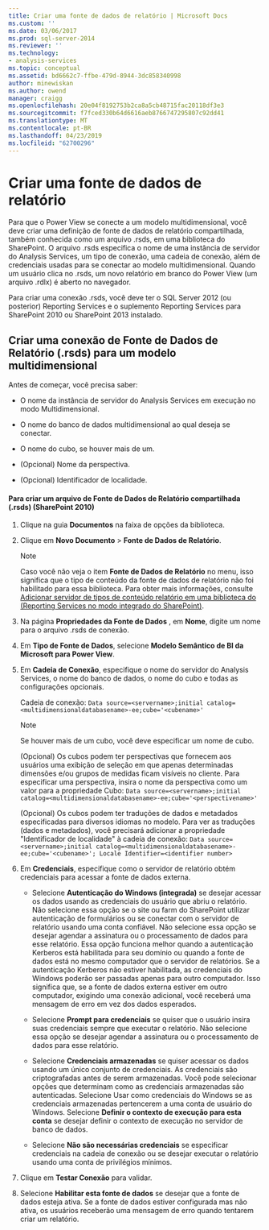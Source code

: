 ```yaml
---
title: Criar uma fonte de dados de relatório | Microsoft Docs
ms.custom: ''
ms.date: 03/06/2017
ms.prod: sql-server-2014
ms.reviewer: ''
ms.technology:
- analysis-services
ms.topic: conceptual
ms.assetid: bd6662c7-ffbe-479d-8944-3dc858340998
author: minewiskan
ms.author: owend
manager: craigg
ms.openlocfilehash: 20e04f8192753b2ca8a5cb48715fac20118df3e3
ms.sourcegitcommit: f7fced330b64d6616aeb8766747295807c92dd41
ms.translationtype: MT
ms.contentlocale: pt-BR
ms.lasthandoff: 04/23/2019
ms.locfileid: "62700296"
---
```

# <a name="create-a-report-data-source"></a>Criar uma fonte de dados de relatório
  Para que o Power View se conecte a um modelo multidimensional, você deve criar uma definição de fonte de dados de relatório compartilhada, também conhecida como um arquivo .rsds, em uma biblioteca do SharePoint. O arquivo .rsds especifica o nome de uma instância de servidor do Analysis Services, um tipo de conexão, uma cadeia de conexão, além de credenciais usadas para se conectar ao modelo multidimensional. Quando um usuário clica no .rsds, um novo relatório em branco do Power View (um arquivo .rdlx) é aberto no navegador.  
  
 Para criar uma conexão .rsds, você deve ter o SQL Server 2012 (ou posterior) Reporting Services e o suplemento Reporting Services para SharePoint 2010 ou SharePoint 2013 instalado.  
  
## <a name="create-a-report-data-source-rsds-connection-to-a-multidimensional-model"></a>Criar uma conexão de Fonte de Dados de Relatório (.rsds) para um modelo multidimensional  
 Antes de começar, você precisa saber:  
  
-   O nome da instância de servidor do Analysis Services em execução no modo Multidimensional.  
  
-   O nome do banco de dados multidimensional ao qual deseja se conectar.  
  
-   O nome do cubo, se houver mais de um.  
  
-   (Opcional) Nome da perspectiva.  
  
-   (Opcional) Identificador de localidade.  
  
#### <a name="to-create-a-shared-report-data-source-rsds-file-sharepoint-2010"></a>Para criar um arquivo de Fonte de Dados de Relatório compartilhada (.rsds) (SharePoint 2010)  
  
1.  Clique na guia **Documentos** na faixa de opções da biblioteca.  
  
2.  Clique em **Novo Documento** > **Fonte de Dados de Relatório**.  
  
    > [!NOTE]  
    >  Caso você não veja o item **Fonte de Dados de Relatório** no menu, isso significa que o tipo de conteúdo da fonte de dados de relatório não foi habilitado para essa biblioteca. Para obter mais informações, consulte [Adicionar servidor de tipos de conteúdo relatório em uma biblioteca do &#40;Reporting Services no modo integrado do SharePoint&#41;](../../reporting-services/add-reporting-services-content-types-to-a-sharepoint-library.md).  
  
3.  Na página **Propriedades da Fonte de Dados** , em **Nome**, digite um nome para o arquivo .rsds de conexão.  
  
4.  Em **Tipo de Fonte de Dados**, selecione **Modelo Semântico de BI da Microsoft para Power View**.  
  
5.  Em **Cadeia de Conexão**, especifique o nome do servidor do Analysis Services, o nome do banco de dados, o nome do cubo e todas as configurações opcionais.  
  
     Cadeia de conexão: `Data source=<servername>;initial catalog=<multidimensionaldatabasename>-ee;cube='<cubename>'`  
  
    > [!NOTE]  
    >  Se houver mais de um cubo, você deve especificar um nome de cubo.  
  
     (Opcional) Os cubos podem ter perspectivas que fornecem aos usuários uma exibição de seleção em que apenas determinadas dimensões e/ou grupos de medidas ficam visíveis no cliente. Para especificar uma perspectiva, insira o nome da perspectiva como um valor para a propriedade Cubo: `Data source=<servername>;initial catalog=<multidimensionaldatabasename>-ee;cube='<perspectivename>'`  
  
     (Opcional) Os cubos podem ter traduções de dados e metadados especificadas para diversos idiomas no modelo. Para ver as traduções (dados e metadados), você precisará adicionar a propriedade "Identificador de localidade" à cadeia de conexão: `Data source=<servername>;initial catalog=<multidimensionaldatabasename>-ee;cube='<cubename>'; Locale Identifier=<identifier number>`  
  
6.  Em **Credenciais**, especifique como o servidor de relatório obtém credenciais para acessar a fonte de dados externa.  
  
    -   Selecione **Autenticação do Windows (integrada)** se desejar acessar os dados usando as credenciais do usuário que abriu o relatório. Não selecione essa opção se o site ou farm do SharePoint utilizar autenticação de formulários ou se conectar com o servidor de relatório usando uma conta confiável. Não selecione essa opção se desejar agendar a assinatura ou o processamento de dados para esse relatório. Essa opção funciona melhor quando a autenticação Kerberos está habilitada para seu domínio ou quando a fonte de dados está no mesmo computador que o servidor de relatórios. Se a autenticação Kerberos não estiver habilitada, as credenciais do Windows poderão ser passadas apenas para outro computador. Isso significa que, se a fonte de dados externa estiver em outro computador, exigindo uma conexão adicional, você receberá uma mensagem de erro em vez dos dados esperados.  
  
    -   Selecione **Prompt para credenciais** se quiser que o usuário insira suas credenciais sempre que executar o relatório. Não selecione essa opção se desejar agendar a assinatura ou o processamento de dados para esse relatório.  
  
    -   Selecione **Credenciais armazenadas** se quiser acessar os dados usando um único conjunto de credenciais. As credenciais são criptografadas antes de serem armazenadas. Você pode selecionar opções que determinam como as credenciais armazenadas são autenticadas. Selecione Usar como credenciais do Windows se as credenciais armazenadas pertencerem a uma conta de usuário do Windows. Selecione **Definir o contexto de execução para esta conta** se desejar definir o contexto de execução no servidor de banco de dados.  
  
    -   Selecione **Não são necessárias credenciais** se especificar credenciais na cadeia de conexão ou se desejar executar o relatório usando uma conta de privilégios mínimos.  
  
7.  Clique em **Testar Conexão** para validar.  
  
8.  Selecione **Habilitar esta fonte de dados** se desejar que a fonte de dados esteja ativa. Se a fonte de dados estiver configurada mas não ativa, os usuários receberão uma mensagem de erro quando tentarem criar um relatório.  
  
  
